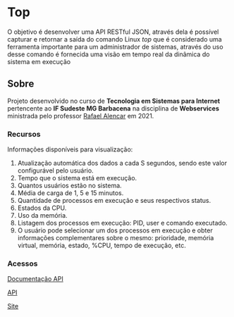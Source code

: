 # Top

O objetivo é desenvolver uma API RESTful JSON, através dela é possível capturar e retornar a saída do comando Linux _top_ que é considerado uma ferramenta importante para um administrador de sistemas, através do uso desse comando é fornecida uma visão em tempo real da dinâmica do sistema em execução


## Sobre
<p>Projeto desenvolvido no curso de <b>Tecnologia em Sistemas para Internet</b> pertencente ao <b>IF Sudeste MG Barbacena</b> na disciplina de <b>Webservices</b> ministrada pelo professor <a href="https://github.com/rafjaa">Rafael Alencar</a> em 2021.</p>

### Recursos

Informações disponíveis para visualização:

1. Atualização automática dos dados a cada S segundos, sendo este valor configurável pelo usuário.
2. Tempo que o sistema está em execução.
3. Quantos usuários estão no sistema.
4. Média de carga de 1, 5 e 15 minutos.
5. Quantidade de processos em execução e seus respectivos status.
6. Estados da CPU.
7. Uso da memória.
8. Listagem dos processos em execução: PID, user e comando executado.
9. O usuário pode selecionar um dos processos em execução e obter informações complementares sobre o mesmo: prioridade, memória virtual, memória,
estado, %CPU, tempo de execução, etc.

### Acessos 

<a href="https://api-java-top.herokuapp.com/swagger-ui.html#/">Documentação API</a>

<a href="https://api-java-top.herokuapp.com/top">API</a>

<a href="https://api-java-top.herokuapp.com/top">Site</a>

